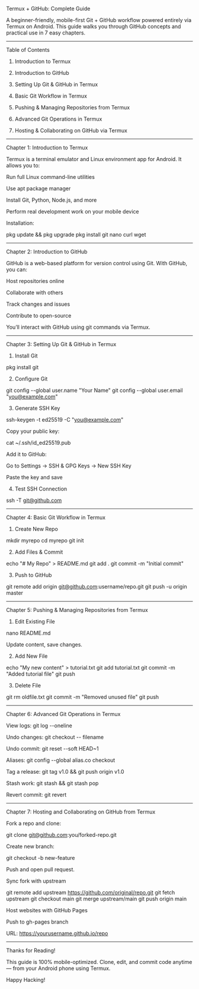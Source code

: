 Termux + GitHub: Complete Guide

A beginner-friendly, mobile-first Git + GitHub workflow powered entirely via Termux on Android. This guide walks you through GitHub concepts and practical use in 7 easy chapters.


---

Table of Contents

1. Introduction to Termux


2. Introduction to GitHub


3. Setting Up Git & GitHub in Termux


4. Basic Git Workflow in Termux


5. Pushing & Managing Repositories from Termux


6. Advanced Git Operations in Termux


7. Hosting & Collaborating on GitHub via Termux




---

Chapter 1: Introduction to Termux

Termux is a terminal emulator and Linux environment app for Android. It allows you to:

Run full Linux command-line utilities

Use apt package manager

Install Git, Python, Node.js, and more

Perform real development work on your mobile device


Installation:

pkg update && pkg upgrade
pkg install git nano curl wget


---

Chapter 2: Introduction to GitHub

GitHub is a web-based platform for version control using Git. With GitHub, you can:

Host repositories online

Collaborate with others

Track changes and issues

Contribute to open-source


You’ll interact with GitHub using git commands via Termux.


---

Chapter 3: Setting Up Git & GitHub in Termux

1. Install Git

pkg install git

2. Configure Git

git config --global user.name "Your Name"
git config --global user.email "you@example.com"

3. Generate SSH Key

ssh-keygen -t ed25519 -C "you@example.com"

Copy your public key:

cat ~/.ssh/id_ed25519.pub

Add it to GitHub:

Go to Settings → SSH & GPG Keys → New SSH Key

Paste the key and save


4. Test SSH Connection

ssh -T git@github.com


---

Chapter 4: Basic Git Workflow in Termux

1. Create New Repo

mkdir myrepo
cd myrepo
git init

2. Add Files & Commit

echo "# My Repo" > README.md
git add .
git commit -m "Initial commit"

3. Push to GitHub

git remote add origin git@github.com:username/repo.git
git push -u origin master


---

Chapter 5: Pushing & Managing Repositories from Termux

1. Edit Existing File

nano README.md

Update content, save changes.

2. Add New File

echo "My new content" > tutorial.txt
git add tutorial.txt
git commit -m "Added tutorial file"
git push

3. Delete File

git rm oldfile.txt
git commit -m "Removed unused file"
git push


---

Chapter 6: Advanced Git Operations in Termux

View logs: git log --oneline

Undo changes: git checkout -- filename

Undo commit: git reset --soft HEAD~1

Aliases: git config --global alias.co checkout

Tag a release: git tag v1.0 && git push origin v1.0

Stash work: git stash && git stash pop

Revert commit: git revert <commit>



---

Chapter 7: Hosting and Collaborating on GitHub from Termux

Fork a repo and clone:

git clone git@github.com:you/forked-repo.git

Create new branch:

git checkout -b new-feature

Push and open pull request.

Sync fork with upstream

git remote add upstream https://github.com/original/repo.git
git fetch upstream
git checkout main
git merge upstream/main
git push origin main

Host websites with GitHub Pages

Push to gh-pages branch

URL: https://yourusername.github.io/repo



---

Thanks for Reading!

This guide is 100% mobile-optimized. Clone, edit, and commit code anytime — from your Android phone using Termux.

Happy Hacking!

